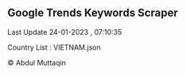 

## Google Trends Keywords Scraper 
 
Last Update 24-01-2023 , 07:10:35

Country List :
VIETNAM.json



© Abdul Muttaqin 
